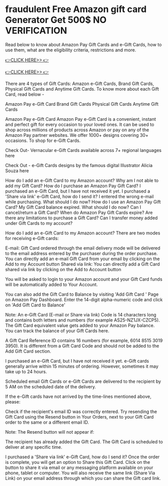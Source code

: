 # fraudulent Free Amazon gift card Generator Get 500$ NO VERIFICATION


Read below to know about Amazon Pay Gift Cards and e-Gift Cards, how to use them, what are the eligibility criteria, restrictions and more.



[👉CLICK HERE>> 👉](https://appbitly.com/Amazon-Gift-Card) 



[👉CLICK HERE>> 👉](https://appbitly.com/get-free-Gift-card)



There are 4 types of Gift Cards: Amazon e-Gift Cards, Brand Gift Cards, Physical Gift Cards and Anytime Gift Cards. To know more about each Gift Card, read below -




Amazon Pay e-Gift Card
Brand Gift Cards
Physical Gift Cards
Anytime Gift Cards


Amazon Pay e-Gift Card
Amazon Pay e-Gift Card is a convenient, instant and perfect gift for every occasion to your loved ones. It can be used to shop across millions of products across Amazon or pay on any of the Amazon Pay partner websites. We offer 1000+ designs covering 30+ occasions. To shop for e-Gift Cards.

Check Out- Vernacular e-Gift Cards available across 7+ regional languages here

Check Out - e-Gift Cards designs by the famous digital Illustrator Alicia Souza here




How do I add an e-Gift Card to my Amazon account?
Why am I not able to add my Gift Card?
How do I purchase an Amazon Pay Gift Card?
I purchased an e-Gift Card, but I have not received it yet.
I purchased a 'Share via link' e-Gift Card, how do I send it?
I entered the wrong e-mail while purchasing. What should I do now?
How do I use an Amazon Pay Gift Card?
My Gift Card balance expired. What should I do now?
Can I cancel/return a Gift Card?
When do Amazon Pay Gift Cards expire?
Are there any limitations to purchase a Gift Card?
Can I transfer money added under Gift Cards to my account?


How do I add an e-Gift Card to my Amazon account?
There are two modes for receiving e-Gift cards:




E-mail: Gift Card ordered through the email delivery mode will be delivered to the email address entered by the purchaser during the order purchase. You can directly add an e-mail Gift Card from your email by clicking on the Add to my Account button
Shared via link: You can directly add a Gift Card shared via link by clicking on the Add to Account button




You will be asked to login to your Amazon account and your Gift Card funds will be automatically added to Your Account.

You can also add the Gift Card to Balance by visiting 'Add Gift Card ' Page on Amazon Pay Dashboard. Enter the 14-digit alpha-numeric code and click on 'Add Gift Card to Balance'

Note: An e-Gift Card (E-mail or Share via link) Code is 14 characters long and contains both letters and numbers (for example AS25-NZ1JX-CZCP5). The Gift Card equivalent value gets added to your Amazon Pay balance. You can track the balance of your Gift Cards here.

A Gift Card Reference ID contains 16 numbers (for example, 6014 8515 3019 3950). It is different from a Gift Card Code and should not be added to the Add Gift Card section.



I purchased an e-Gift Card, but I have not received it yet.
e-Gift cards generally arrive within 15 minutes of ordering. However, sometimes it may take up to 24 hours.

Scheduled email Gift Cards or e-Gift Cards are delivered to the recipient by 5 AM on the scheduled date of the delivery.

If the e-Gift cards have not arrived by the time-lines mentioned above, please:




Check if the recipient's email ID was correctly entered.
Try resending the Gift Card using the Resend button in Your Orders, next to your Gift Card order to the same or a different email ID.


Note: The Resend button will not appear if:




The recipient has already added the Gift Card.
The Gift Card is scheduled to deliver at any specific time.




I purchased a 'Share via link' e-Gift Card, how do I send it?
Once the order is complete, you will get an option to Share this Gift Card. Click on the button to share it via email or any messaging platform available on your phone, tablet or computer. You will also receive the same link (Share Via Link) on your email address through which you can share the Gift card link.




